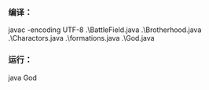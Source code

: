 ### 编译： <br>
javac -encoding UTF-8 .\BattleField.java .\Brotherhood.java .\Charactors.java .\formations.java .\God.java
### 运行： <br>
java God